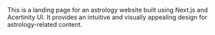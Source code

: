 This is a landing page for an astrology website built using Next.js and Acertinity UI. It provides an intuitive and visually appealing design for astrology-related content.
